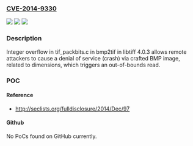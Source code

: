 ### [CVE-2014-9330](https://cve.mitre.org/cgi-bin/cvename.cgi?name=CVE-2014-9330)
![](https://img.shields.io/static/v1?label=Product&message=n%2Fa&color=blue)
![](https://img.shields.io/static/v1?label=Version&message=n%2Fa&color=blue)
![](https://img.shields.io/static/v1?label=Vulnerability&message=n%2Fa&color=brighgreen)

### Description

Integer overflow in tif_packbits.c in bmp2tif in libtiff 4.0.3 allows remote attackers to cause a denial of service (crash) via crafted BMP image, related to dimensions, which triggers an out-of-bounds read.

### POC

#### Reference
- http://seclists.org/fulldisclosure/2014/Dec/97

#### Github
No PoCs found on GitHub currently.

